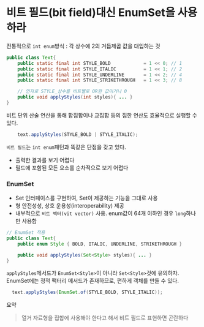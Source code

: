 # 비트 필드(bit field)대신 EnumSet을 사용하라

전통적으로 `int enum`방식 : 각 상수에 2의 거듭제곱 값을 대입하는 것
```java
public class Text{
    public static final int STYLE_BOLD            = 1 << 0; // 1
    public static final int STYLE_ITALIC          = 1 << 1; // 2
    public static final int STYLE_UNDERLINE       = 1 << 2; // 4
    public static final int STYLE_STRIKETHROUGH   = 1 << 3; // 8

    // 인자로 STYLE_상수를 비트별로 OR한 값이거나 0
    public void applyStyles(int styles){ ... }
}
```

비트 단위 산술 연산을 통해 합집합이나 교집합 등의 집한 연산도 효율적으로 실행할 수 있다.

```java
    text.applyStyles(STYLE_BOLD | STYLE_ITALIC);
```

`비트 필드`는 `int enum`패턴과 똑같은 단점을 갖고 있다.
- 출력한 결과를 보기 어렵다
- 필드에 포함된 모든 요소를 순차적으로 보기 어렵다

### EnumSet
- Set 인터페이스를 구현하여, Set이 제공하는 기능을 그대로 사용
- 형 안전성성, 상호 운용성(interoperability) 제공
- 내부적으로 `비트 벡터(vit vector)` 사용. enum값이 64개 이하인 경우 `long`하나만 사용함

```java
// EnumSet 적용
public class Text{
    public enum Style { BOLD, ITALIC, UNDERLINE, STRIKETHROUGH }

    public void applyStyles(Set<Style> styles){ ... }
}
```

`applyStyles`메서드가 `EnumSet<Style>`이 아니라 `Set<Style>`것에 유의하자.
EnumSet에는 정적 팩터리 메서드가 존재하므로, 편하게 객체를 만들 수 있다.

```java
  text.applyStyles(EnumSet.of(STYLE_BOLD, STYLE_ITALIC));
```

요약
>열거 자료형을 집합에 사용해야 한다고 해서 비트 필드로 표현하면 곤란하다
